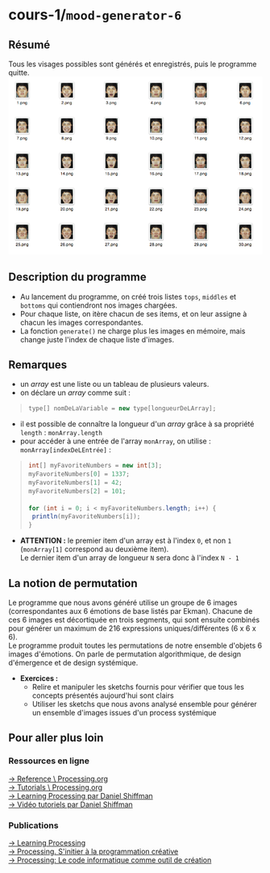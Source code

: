 # cours-1/`mood-generator-6`

## Résumé

Tous les visages possibles sont générés et enregistrés, puis le programme quitte.
![mood-generator-1.png](overview/mood-generator-1.png)

## Description du programme

- Au lancement du programme, on créé trois listes `tops`, `middles` et `bottoms` qui contiendront nos images chargées.
- Pour chaque liste, on itère chacun de ses items, et on leur assigne à chacun les images correspondantes.
- La fonction `generate()` ne charge plus les images en mémoire, mais change juste l'index de chaque liste d'images.

## Remarques

- un _array_ est une liste ou un tableau de plusieurs valeurs.
- on déclare un _array_ comme suit :
>```java
>type[] nomDeLaVariable = new type[longueurDeLArray];
>```
- il est possible de connaître la longueur d'un _array_ grâce à sa propriété `length` : `monArray.length`
- pour accéder à une entrée de l'array `monArray`, on utilise : `monArray[indexDeLEntrée]` :
>```java
>int[] myFavoriteNumbers = new int[3];
>myFavoriteNumbers[0] = 1337;
>myFavoriteNumbers[1] = 42;
>myFavoriteNumbers[2] = 101;
>
>for (int i = 0; i < myFavoriteNumbers.length; i++) {
>  println(myFavoriteNumbers[i]);
>}
>```
- **ATTENTION :** le premier item d'un array est à l'index `0`, et non `1` (`monArray[1]` correspond au deuxième item).  
Le dernier item d'un array de longueur `N` sera donc à l'index `N - 1`

## La notion de permutation
Le programme que nous avons généré utilise un groupe de 6 images (correspondantes aux 6 émotions de base listés par Ekman). Chacune de ces 6 images est décortiquée en trois segments, qui sont ensuite combinés pour générer un maximum de 216 expressions uniques/différentes (6 x 6 x 6).  
Le programme produit toutes les permutations de notre ensemble d'objets 6 images d'émotions. 
On parle de permutation algorithmique, de design d'émergence et de design systémique.

- **Exercices :** 
	- Relire et manipuler les sketchs fournis pour vérifier que tous les concepts présentés aujourd'hui sont clairs
	- Utiliser les sketchs que nous avons analysé ensemble pour générer un ensemble d'images issues d'un process systémique 

## Pour aller plus loin

### Ressources en ligne
[→ Reference \ Processing.org](https://processing.org/reference/)  
[→ Tutorials \ Processing.org](https://processing.org/tutorials/)    
[→ Learning Processing par Daniel Shiffman](http://learningprocessing.com/exercises/)   
[→ Vidéo tutoriels par Daniel Shiffman](https://www.youtube.com/user/shiffman/videos)  

### Publications
[→ Learning Processing](http://learningprocessing.com/)  
[→ Processing. S'initier à la programmation créative](https://www.dunod.com/sciences-techniques/processing-initier-programmation-creative)  
[→ Processing: Le code informatique comme outil de création](https://www.amazon.fr/gp/product/B0074HCKW8/ref=as_li_qf_sp_asin_tl?ie=UTF8&tag=bandedessinees-21&linkCode=as2&camp=1642&creative=6746&creativeASIN=B0074HCKW8)  
